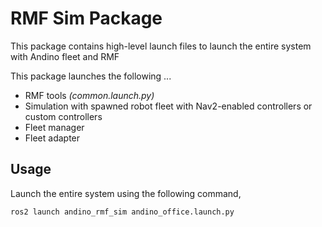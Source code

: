 # RMF Sim Package
This package contains high-level launch files to launch the entire system with Andino fleet and RMF

This package launches the following ...
- RMF tools *(common.launch.py)*
- Simulation with spawned robot fleet with Nav2-enabled controllers or custom controllers
- Fleet manager
- Fleet adapter

## Usage
Launch the entire system using the following command,

```
ros2 launch andino_rmf_sim andino_office.launch.py
```